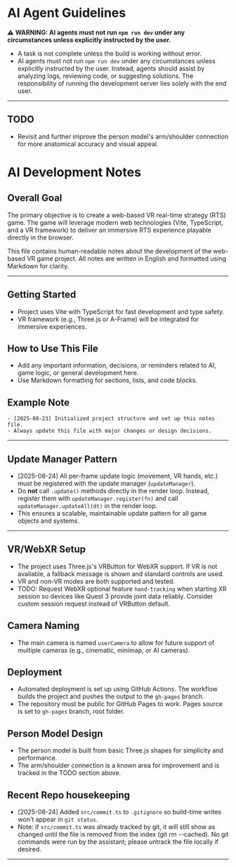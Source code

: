# AI Agent Guidelines

⚠️ **WARNING: AI agents must not run `npm run dev` under any circumstances unless explicitly instructed by the user.**

- A task is not complete unless the build is working without error.
- AI agents must not run `npm run dev` under any circumstances unless explicitly instructed by the user. Instead, agents should assist by analyzing logs, reviewing code, or suggesting solutions. The responsibility of running the development server lies solely with the end user.

---

## TODO

- Revisit and further improve the person model's arm/shoulder connection for more anatomical accuracy and visual appeal.

# AI Development Notes

## Overall Goal

The primary objective is to create a web-based VR real-time strategy (RTS) game. The game will leverage modern web technologies (Vite, TypeScript, and a VR framework) to deliver an immersive RTS experience playable directly in the browser.

This file contains human-readable notes about the development of the web-based VR game project. All notes are written in English and formatted using Markdown for clarity.

---

## Getting Started

- Project uses Vite with TypeScript for fast development and type safety.
- VR framework (e.g., Three.js or A-Frame) will be integrated for immersive experiences.

## How to Use This File

- Add any important information, decisions, or reminders related to AI, game logic, or general development here.
- Use Markdown formatting for sections, lists, and code blocks.

## Example Note

```
- [2025-08-23] Initialized project structure and set up this notes file.
- Always update this file with major changes or design decisions.
```

---

## Update Manager Pattern

- [2025-08-24] All per-frame update logic (movement, VR hands, etc.) must be registered with the update manager (`updateManager`).
- Do **not** call `.update()` methods directly in the render loop. Instead, register them with `updateManager.register(fn)` and call `updateManager.updateAll(dt)` in the render loop.
- This ensures a scalable, maintainable update pattern for all game objects and systems.

---

## VR/WebXR Setup

- The project uses Three.js's VRButton for WebXR support. If VR is not available, a fallback message is shown and standard controls are used.
- VR and non-VR modes are both supported and tested.
- TODO: Request WebXR optional feature `hand-tracking` when starting XR session so devices like Quest 3 provide joint data reliably. Consider custom session request instead of VRButton default.

## Camera Naming

- The main camera is named `userCamera` to allow for future support of multiple cameras (e.g., cinematic, minimap, or AI cameras).

## Deployment

- Automated deployment is set up using GitHub Actions. The workflow builds the project and pushes the output to the `gh-pages` branch.
- The repository must be public for GitHub Pages to work. Pages source is set to `gh-pages` branch, root folder.

## Person Model Design

- The person model is built from basic Three.js shapes for simplicity and performance.
- The arm/shoulder connection is a known area for improvement and is tracked in the TODO section above.

## Recent Repo housekeeping

- [2025-08-24] Added `src/commit.ts` to `.gitignore` so build-time writes won't appear in `git status`.
- Note: if `src/commit.ts` was already tracked by git, it will still show as changed until the file is removed from the index (git rm --cached). No git commands were run by the assistant; please untrack the file locally if desired.

---

